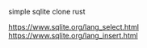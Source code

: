 simple sqlite clone rust

https://www.sqlite.org/lang_select.html
https://www.sqlite.org/lang_insert.html